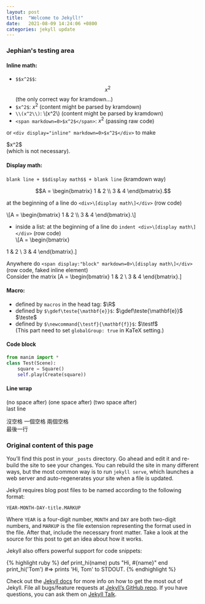 ```yaml
---
layout: post
title:  "Welcome to Jekyll!"
date:   2021-08-09 14:24:06 +0800
categories: jekyll update
---
```


### Jephian's testing area

#### Inline math:

- `$$x^2$$`: $$x^2$$ (the only correct way for kramdown...)
- `$x^2$`: $x^2$ (content might be parsed by kramdown)
- `\\(x^2\\)`: \\(x^2\\) (content might be parsed by kramdown)
- `<span markdown=0>$x^2$</span>`: <span markdown=0>$x^2$</span> (passing raw code)

or `<div display="inline" markdown=0>$x^2$</div>` to make
<div display="inline" markdown=0>$x^2$</div>
(which is not necessary).


#### Display math:

`blank line + $$display math$$ + blank line` (kramdown way)

$$A = \begin{bmatrix}
 1 & 2 \\
 3 & 4
\end{bmatrix}.$$

at the beginning of a line do `<div>\[display math\]</div>` (row code)
<div>\[A = \begin{bmatrix}
 1 & 2 \\
 3 & 4
\end{bmatrix}.\]</div>

- inside a list: at the beginning of a line do `indent <div>\[display math\]</div>` (row code)
    <div>\[A = \begin{bmatrix}
 1 & 2 \\
 3 & 4
\end{bmatrix}.\]</div>

Anywhere do `<span display:"block" markdown=0>\[display math\]</div>` (row code, faked inline element)  
Consider the matrix <span display="block" markdown=0>\[A = \begin{bmatrix}
 1 & 2 \\
 3 & 4
\end{bmatrix}.\]</span>


#### Macro:

- defined by `macros` in the head tag: $\R$
- defined by `$\gdef\teste{\mathbf{e}}$`: $\gdef\teste{\mathbf{e}}$ $\teste$
- defined by `$\newcommand{\testf}{\mathbf{f}}$`: $\newcommand{\testf}{\mathbf{f}}$ $\testf$  
(This part need to set `globalGroup: true` in KaTeX setting.)


#### Code block

```python
from manim import *
class Test(Scene):
    square = Square()
    self.play(Create(square))
```

#### Line wrap

(no space after)
(one space after) 
(two space after)  
last line

沒空格
一個空格 
兩個空格  
最後一行

### Original content of this page

You’ll find this post in your `_posts` directory. Go ahead and edit it and re-build the site to see your changes. You can rebuild the site in many different ways, but the most common way is to run `jekyll serve`, which launches a web server and auto-regenerates your site when a file is updated.

Jekyll requires blog post files to be named according to the following format:

`YEAR-MONTH-DAY-title.MARKUP`

Where `YEAR` is a four-digit number, `MONTH` and `DAY` are both two-digit numbers, and `MARKUP` is the file extension representing the format used in the file. After that, include the necessary front matter. Take a look at the source for this post to get an idea about how it works.

Jekyll also offers powerful support for code snippets:

{% highlight ruby %}
def print_hi(name)
  puts "Hi, #{name}"
end
print_hi('Tom')
#=> prints 'Hi, Tom' to STDOUT.
{% endhighlight %}

Check out the [Jekyll docs][jekyll-docs] for more info on how to get the most out of Jekyll. File all bugs/feature requests at [Jekyll’s GitHub repo][jekyll-gh]. If you have questions, you can ask them on [Jekyll Talk][jekyll-talk].

[jekyll-docs]: https://jekyllrb.com/docs/home
[jekyll-gh]:   https://github.com/jekyll/jekyll
[jekyll-talk]: https://talk.jekyllrb.com/
